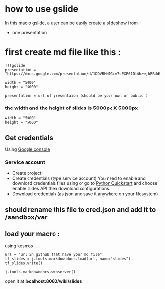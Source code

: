 
# how to use gslide 
In this macro gslide, a user can be easily create a slideshow from

- one presentation


# first create md file like this  :
```
!!!gslide
presentation = "https://docs.google.com/presentation/d/1DDVRHNIGiv7sPXP61Dt6hzwjhRRUdSDN8nz_vF_9XrQ/edit"

width = "5000"
height = "5000"

```
```
presentation = url of presentaion (should be your own or public )

```


### the width and the height of slides is **5000px X 5000px**
```
width = "5000"
height = "5000"
```

## Get credentials

Using [Google console](https://console.developers.google.com/flows/enableapi?apiid=slides.googleapis.com)

### Service account 
- Create project 
- Create credentials (type service account)
You need to enable and download credentials files using  or go to [Python Quickstart](https://developers.google.com/slides/quickstart/python) and choose enable slides API then download configurations.
- Download credentials (as json and save it anywhere on your filesystem)

## should rename this file to **cred.json** and add it to /sandbox/var 

## load your macro :
 using kosmos 
 ```
url = "url in github that have your md file" 
tf_slides = j.tools.markdowndocs.load(url, name="slides") 
tf_slides.write()  

j.tools.markdowndocs.webserver()
 ```

open it at **localhost:8080/wiki/slides**